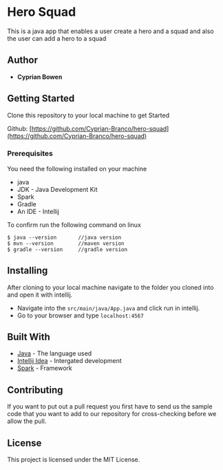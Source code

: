 # Hero Squad

This is a java app that enables a user create a hero and a squad and also the user can add a hero to a squad
## Author

* **Cyprian Bowen** 

## Getting Started

Clone this repository to your local machine to get Started

Github: [https://github.com/Cyprian-Branco/hero-squad](https://github.com/Cyprian-Branco/hero-squad)

### Prerequisites

You need the following installed on your machine
- java
- JDK - Java Development Kit
- Spark
- Gradle
- An IDE - Intellij


To confirm run the following command on linux
```
$ java --version       //java version
$ mvn --version        //maven version
$ gradle --version     //gradle version
```

## Installing

After cloning to your local machine navigate to the folder you cloned into and open it with intellij.
* Navigate into the ``` src/main/java/App.java ``` and click run in intellij.
* Go to your browser and type ``` localhost:4567 ```

## Built With

* [Java](https://www.java.com/) - The language used
* [Intellij Idea](https://www.jetbrains.com/idea/) - Intergated development
* [Spark]() - Framework


## Contributing
If you want to put out a pull request you first have to send us the sample code that you want to add to our repository for cross-checking before we allow the pull.

## License

This project is licensed under the MIT License. 
